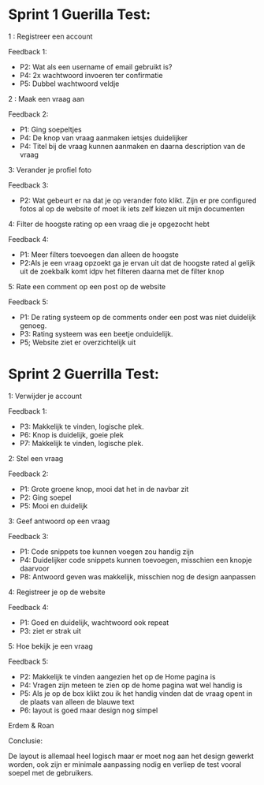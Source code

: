 # Sprint 1 Guerilla Test:

1 : Registreer een account

Feedback 1: 

- P2: Wat als een username of email gebruikt is? 
- P4: 2x wachtwoord invoeren ter confirmatie 
- P5: Dubbel wachtwoord veldje

2 : Maak een vraag aan

Feedback 2: 

- P1: Ging soepeltjes
- P4: De knop van vraag aanmaken ietsjes duidelijker
- P4: Titel bij de vraag kunnen aanmaken en daarna description van de vraag

3: Verander je profiel foto 

Feedback 3:  

- P2: Wat gebeurt er na dat je op verander foto klikt. Zijn er pre configured fotos al op de website of moet ik iets zelf kiezen uit mijn documenten

4: Filter de hoogste rating op een vraag die je opgezocht hebt

Feedback 4: 

- P1: Meer filters toevoegen dan alleen de hoogste 
- P2:Als je een vraag opzoekt ga je ervan uit dat de hoogste rated al gelijk uit de zoekbalk komt idpv het filteren daarna met de filter knop

5: Rate een comment op een post op de website
	
Feedback 5:  

- P1: De rating systeem op de comments onder een post was niet duidelijk genoeg. 
- P3: Rating systeem was een beetje onduidelijk. 
- P5; Website ziet er overzichtelijk uit

# Sprint 2 Guerrilla Test:

1: Verwijder je account

Feedback 1:
- P3: Makkelijk te vinden, logische plek.
- P6: Knop is duidelijk, goeie plek
- P7: Makkelijk te vinden, logische plek.

2: Stel een vraag

Feedback 2:

- P1: Grote groene knop, mooi dat het in de navbar zit
- P2: Ging soepel
- P5: Mooi en duidelijk 

3: Geef antwoord op een vraag

Feedback 3:

- P1: Code snippets toe kunnen voegen zou handig zijn
- P4: Duidelijker code snippets kunnen toevoegen, misschien een knopje daarvoor
- P8: Antwoord geven was makkelijk, misschien nog de design aanpassen

4: Registreer je op de website

Feedback 4:

- P1: Goed en duidelijk, wachtwoord ook repeat
- P3: ziet er strak uit


5: Hoe bekijk je een vraag

Feedback 5:

- P2: Makkelijk te vinden aangezien het op de Home pagina is
- P4: Vragen zijn meteen te zien op de home pagina wat wel handig is
- P5: Als je op de box klikt zou ik het handig vinden dat de vraag opent in de plaats van alleen de blauwe text
- P6: layout is goed maar design nog simpel


Erdem & Roan

Conclusie:

De layout is allemaal heel logisch maar er moet nog aan het design gewerkt worden, ook zijn er minimale aanpassing nodig en verliep de test vooral soepel met de gebruikers.


